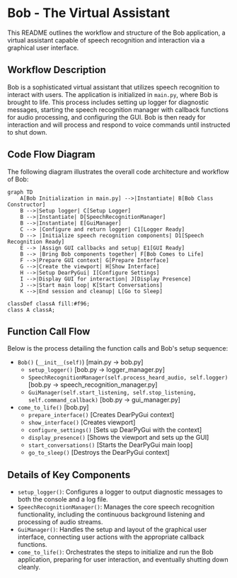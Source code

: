 
# Bob - The Virtual Assistant

This README outlines the workflow and structure of the Bob application, a virtual assistant capable of speech recognition and interaction via a graphical user interface.

## Workflow Description

Bob is a sophisticated virtual assistant that utilizes speech recognition to interact with users. The application is initialized in `main.py`, where Bob is brought to life. This process includes setting up logger for diagnostic messages, starting the speech recognition manager with callback functions for audio processing, and configuring the GUI. Bob is then ready for interaction and will process and respond to voice commands until instructed to shut down.

## Code Flow Diagram

The following diagram illustrates the overall code architecture and workflow of Bob:

```mermaid
graph TD
    A[Bob Initialization in main.py] -->|Instantiate| B[Bob Class Constructor]
    B -->|Setup logger| C[Setup Logger]
    B -->|Instantiate| D[SpeechRecognitionManager]
    B -->|Instantiate| E[GuiManager]
    C --> |Configure and return logger| C1[Logger Ready]
    D --> |Initialize speech recognition components| D1[Speech Recognition Ready]
    E --> |Assign GUI callbacks and setup| E1[GUI Ready]
    B --> |Bring Bob components together| F[Bob Comes to Life]
    F -->|Prepare GUI context| G[Prepare Interface]
    G -->|Create the viewport| H[Show Interface]
    H -->|Setup DearPyGui| I[Configure Settings]
    I -->|Display GUI for interaction| J[Display Presence]
    J -->|Start main loop| K[Start Conversations]
    K -->|End session and cleanup| L[Go to Sleep]

classDef classA fill:#f96;
class A classA;
```

## Function Call Flow

Below is the process detailing the function calls and Bob's setup sequence:

- `Bob()` (`__init__(self)`) [main.py -> bob.py]
    - `setup_logger()` [bob.py -> logger_manager.py]
    - `SpeechRecognitionManager(self.process_heard_audio, self.logger)` [bob.py -> speech_recognition_manager.py]
    - `GuiManager(self.start_listening, self.stop_listening, self.command_callback)` [bob.py -> gui_manager.py]
- `come_to_life()` [bob.py]
    - `prepare_interface()` [Creates DearPyGui context]
    - `show_interface()` [Creates viewport]
    - `configure_settings()` [Sets up DearPyGui with the context]
    - `display_presence()` [Shows the viewport and sets up the GUI]
    - `start_conversations()` [Starts the DearPyGui main loop]
    - `go_to_sleep()` [Destroys the DearPyGui context]

## Details of Key Components

- `setup_logger()`: Configures a logger to output diagnostic messages to both the console and a log file.
- `SpeechRecognitionManager()`: Manages the core speech recognition functionality, including the continuous background listening and processing of audio streams.
- `GuiManager()`: Handles the setup and layout of the graphical user interface, connecting user actions with the appropriate callback functions.
- `come_to_life()`: Orchestrates the steps to initialize and run the Bob application, preparing for user interaction, and eventually shutting down cleanly.
